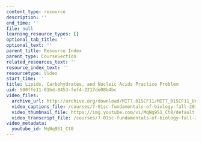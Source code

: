 ```yaml
---
content_type: resource
description: ''
end_time: ''
file: null
learning_resource_types: []
optional_tab_title: ''
optional_text: ''
parent_title: Resource Index
parent_type: CourseSection
related_resources_text: ''
resource_index_text: ''
resourcetype: Video
start_time: ''
title: Lipids, Carbohydrates, and Nucleic Acids Practice Problem
uid: 500ffe11-81bd-8453-fef4-2217de08b4bc
video_files:
  archive_url: http://archive.org/download/MIT7.01SCF11/MIT7_01SCF11_Un1Ses3_Rec_300k.mp4
  video_captions_file: /courses/7-01sc-fundamentals-of-biology-fall-2011/ad034b535c45561ca3e37a8762ba28ed_MqNq9S1_Ct8.vtt
  video_thumbnail_file: https://img.youtube.com/vi/MqNq9S1_Ct8/default.jpg
  video_transcript_file: /courses/7-01sc-fundamentals-of-biology-fall-2011/fee859233cdba94aa6b99803303a6773_MqNq9S1_Ct8.pdf
video_metadata:
  youtube_id: MqNq9S1_Ct8
---
```

